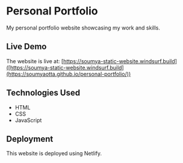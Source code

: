 # Personal Portfolio

My personal portfolio website showcasing my work and skills.

## Live Demo
The website is live at: [https://soumya-static-website.windsurf.build]([https://soumya-static-website.windsurf.build](https://soumyaotta.github.io/personal-portfolio/))

## Technologies Used
- HTML
- CSS
- JavaScript

## Deployment
This website is deployed using Netlify.
